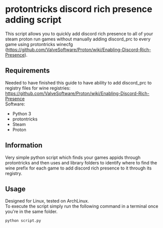 # protontricks discord rich presence adding script
This script allows you to quickly add discord rich presence to all of your steam proton run games without manually adding discord_prc to every game using protontricks winecfg (https://github.com/ValveSoftware/Proton/wiki/Enabling-Discord-Rich-Presence).
## Requirements
Needed to have finished this guide to have ability to add discord_prc to registry files for wine registries: \
https://github.com/ValveSoftware/Proton/wiki/Enabling-Discord-Rich-Presence \
Software:
- Python 3
- protontricks
- Steam
- Proton
## Information
Very simple python script which finds your games appids through protontricks and then uses and library folders to identify where to find the wine prefix for each game to add discord rich presence to it through its registry.
## Usage
Designed for Linux, tested on ArchLinux. \
To execute the script simply run the following command in a terminal once you're in the same folder.
```
python script.py
```
